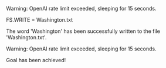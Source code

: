Warning: OpenAI rate limit exceeded, sleeping for 15 seconds.
  


FS.WRITE = Washington.txt
  


The word 'Washington' has been successfully written to the file 'Washington.txt'.
  


Warning: OpenAI rate limit exceeded, sleeping for 15 seconds.
  


Goal has been achieved!
  


